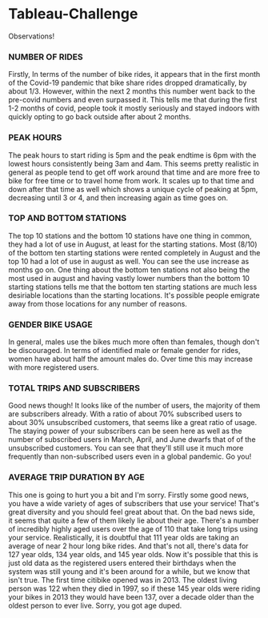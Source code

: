 # Tableau-Challenge

Observations!

### NUMBER OF RIDES ###
Firstly, In terms of the number of bike rides, it appears that in the first month of the Covid-19 pandemic that bike share rides dropped dramatically, by about 1/3. However, within the next 2 months this number went back to the pre-covid numbers and even surpassed it. This tells me that during the first 1-2 months of covid, people took it mostly seriously and stayed indoors with quickly opting to go back outside after about 2 months.

### PEAK HOURS ###
The peak hours to start riding is 5pm and the peak endtime is 6pm with the lowest hours consistently being 3am and 4am. This seems pretty realistic in general as people tend to get off work around that time and are more free to bike for free time or to travel home from work. It scales up to that time and down after that time as well which shows a unique cycle of peaking at 5pm, decreasing until 3 or 4, and then increasing again as time goes on.

### TOP AND BOTTOM STATIONS ###

The top 10 stations and the bottom 10 stations have one thing in common, they had a lot of use in August, at least for the starting stations. Most (8/10) of the bottom ten starting stations were rented completely in August and the top 10 had a lot of use in august as well. You can see the use increase as months go on. One thing about the bottom ten stations not also being the most used in august and having vastly lower numbers than the bottom 10 starting stations tells me that the bottom ten starting stations are much less desiriable locations than the starting locations. It's possible people emigrate away from those locations for any number of reasons.

### GENDER BIKE USAGE ###

In general, males use the bikes much more often than females, though don't be discouraged. In terms of identified male or female gender for rides, women have about half the amount males do. Over time this may increase with more registered users.

### TOTAL TRIPS AND SUBSCRIBERS ###

Good news though! It looks like of the number of users, the majority of them are subscribers already. With a ratio of about 70% subscribed users to about 30% unsubscribed customers, that seems like a great ratio of usage. The staying power of your subscribers can be seen here as well as the number of subscribed users in March, April, and June dwarfs that of of the unsubscribed customers. You can see that they'll still use it much more frequently than non-subscribed users even in a global pandemic. Go you!

### AVERAGE TRIP DURATION BY AGE ###

This one is going to hurt you a bit and I'm sorry. Firstly some good news, you have a wide variety of ages of subscribers that use your service! That's great diversity and you should feel great about that. On the bad news side, it seems that quite a few of them likely lie about their age. There's a number of incredibly highly aged users over the age of 110 that take long trips using your service. Realistically, it is doubtful that 111 year olds are taking an average of near 2 hour long bike rides. And that's not all, there's data for 127 year olds, 134 year olds, and 145 year olds. Now it's possible that this is just old data as the registered users entered their birthdays when the system was still young and it's been around for a while, but we know that isn't true. The first time citibike opened was in 2013. The oldest living person was 122 when they died in 1997, so if these 145 year olds were riding your bikes in 2013 they would have been 137, over a decade older than the oldest person to ever live. Sorry, you got age duped.